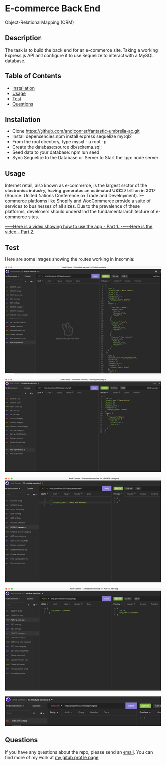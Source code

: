 # E-commerce Back End 
Object-Relational Mapping (ORM) 

## Description 

The task is to build the back end for an e-commerce site. Taking a working Express.js API and configure it to use Sequelize to interact with a MySQL database.


## Table of Contents

* [Installation](#installation)
* [Usage](#usage)
* [Test](#test)
* [Questions](#questions)


## Installation

- Clone https://github.com/andiconner/fantastic-umbrella-ac.git
- Install dependencies:npm install express sequelize mysql2
- From the root directory, type mysql - u root -p
- Create the database:source db/schema.sql;
- Seed data to your database: npm run seed
- Sync Sequelize to the Database on Server to Start the app: node server 


## Usage 

Internet retail, also known as e-commerce, is the largest sector of the electronics industry, having generated an estimated US$29 trillion in 2017 (Source: United Nations Conference on Trade and Development). E-commerce platforms like Shopify and WooCommerce provide a suite of services to businesses of all sizes. Due to the prevalence of these platforms, developers should understand the fundamental architecture of e-commerce sites.


[----Here is a video showing how to use the app - Part 1.  ](https://watch.screencastify.com/v/0WzKQJbLSQn35BSAwv0H)
[-----Here is the video - Part 2.](https://watch.screencastify.com/v/mpC1skj7nHPaH6o4z6MU)


## Test

Here are some images showing the routes working in Insomnia:


![GET all route](/assets/13_get_all.png)

![GET one id route](/assets/13_get_one.png)

![UPDATE route](/assets/13_put.png)

![POST route](/assets/13_post.png)

![DELETE route](/assets/13_delete.png.png)


## Questions
If you have any questions about the repo, please send an [email](mailto:andiconner@icloud.com). You can find more of my work at  [my gitub profile page](https://github.com/andiconner)


